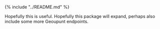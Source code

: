 {% include "../README.md" %}

Hopefully this is useful. Hopefully this package will expand, perhaps also include some more Geoupunt endpoints.

